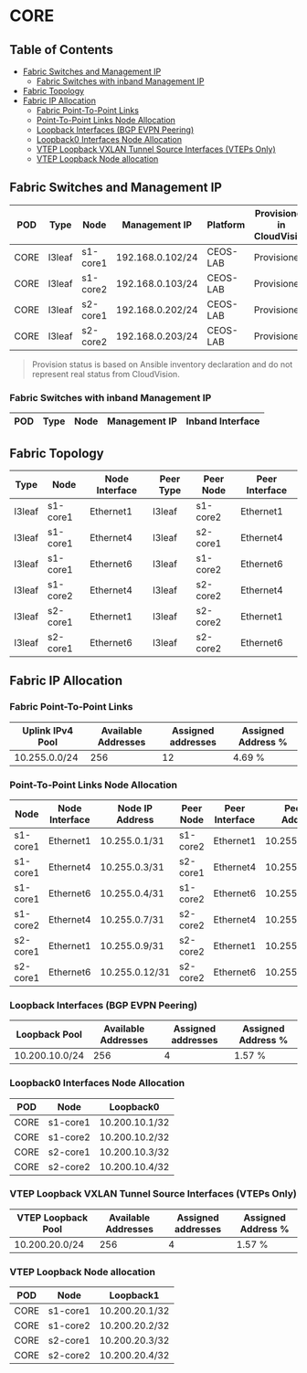 # CORE

## Table of Contents

- [Fabric Switches and Management IP](#fabric-switches-and-management-ip)
  - [Fabric Switches with inband Management IP](#fabric-switches-with-inband-management-ip)
- [Fabric Topology](#fabric-topology)
- [Fabric IP Allocation](#fabric-ip-allocation)
  - [Fabric Point-To-Point Links](#fabric-point-to-point-links)
  - [Point-To-Point Links Node Allocation](#point-to-point-links-node-allocation)
  - [Loopback Interfaces (BGP EVPN Peering)](#loopback-interfaces-bgp-evpn-peering)
  - [Loopback0 Interfaces Node Allocation](#loopback0-interfaces-node-allocation)
  - [VTEP Loopback VXLAN Tunnel Source Interfaces (VTEPs Only)](#vtep-loopback-vxlan-tunnel-source-interfaces-vteps-only)
  - [VTEP Loopback Node allocation](#vtep-loopback-node-allocation)

## Fabric Switches and Management IP

| POD | Type | Node | Management IP | Platform | Provisioned in CloudVision | Serial Number |
| --- | ---- | ---- | ------------- | -------- | -------------------------- | ------------- |
| CORE | l3leaf | s1-core1 | 192.168.0.102/24 | CEOS-LAB | Provisioned | - |
| CORE | l3leaf | s1-core2 | 192.168.0.103/24 | CEOS-LAB | Provisioned | - |
| CORE | l3leaf | s2-core1 | 192.168.0.202/24 | CEOS-LAB | Provisioned | - |
| CORE | l3leaf | s2-core2 | 192.168.0.203/24 | CEOS-LAB | Provisioned | - |

> Provision status is based on Ansible inventory declaration and do not represent real status from CloudVision.

### Fabric Switches with inband Management IP

| POD | Type | Node | Management IP | Inband Interface |
| --- | ---- | ---- | ------------- | ---------------- |

## Fabric Topology

| Type | Node | Node Interface | Peer Type | Peer Node | Peer Interface |
| ---- | ---- | -------------- | --------- | ----------| -------------- |
| l3leaf | s1-core1 | Ethernet1 | l3leaf | s1-core2 | Ethernet1 |
| l3leaf | s1-core1 | Ethernet4 | l3leaf | s2-core1 | Ethernet4 |
| l3leaf | s1-core1 | Ethernet6 | l3leaf | s1-core2 | Ethernet6 |
| l3leaf | s1-core2 | Ethernet4 | l3leaf | s2-core2 | Ethernet4 |
| l3leaf | s2-core1 | Ethernet1 | l3leaf | s2-core2 | Ethernet1 |
| l3leaf | s2-core1 | Ethernet6 | l3leaf | s2-core2 | Ethernet6 |

## Fabric IP Allocation

### Fabric Point-To-Point Links

| Uplink IPv4 Pool | Available Addresses | Assigned addresses | Assigned Address % |
| ---------------- | ------------------- | ------------------ | ------------------ |
| 10.255.0.0/24 | 256 | 12 | 4.69 % |

### Point-To-Point Links Node Allocation

| Node | Node Interface | Node IP Address | Peer Node | Peer Interface | Peer IP Address |
| ---- | -------------- | --------------- | --------- | -------------- | --------------- |
| s1-core1 | Ethernet1 | 10.255.0.1/31 | s1-core2 | Ethernet1 | 10.255.0.0/31 |
| s1-core1 | Ethernet4 | 10.255.0.3/31 | s2-core1 | Ethernet4 | 10.255.0.2/31 |
| s1-core1 | Ethernet6 | 10.255.0.4/31 | s1-core2 | Ethernet6 | 10.255.0.5/31 |
| s1-core2 | Ethernet4 | 10.255.0.7/31 | s2-core2 | Ethernet4 | 10.255.0.6/31 |
| s2-core1 | Ethernet1 | 10.255.0.9/31 | s2-core2 | Ethernet1 | 10.255.0.8/31 |
| s2-core1 | Ethernet6 | 10.255.0.12/31 | s2-core2 | Ethernet6 | 10.255.0.13/31 |

### Loopback Interfaces (BGP EVPN Peering)

| Loopback Pool | Available Addresses | Assigned addresses | Assigned Address % |
| ------------- | ------------------- | ------------------ | ------------------ |
| 10.200.10.0/24 | 256 | 4 | 1.57 % |

### Loopback0 Interfaces Node Allocation

| POD | Node | Loopback0 |
| --- | ---- | --------- |
| CORE | s1-core1 | 10.200.10.1/32 |
| CORE | s1-core2 | 10.200.10.2/32 |
| CORE | s2-core1 | 10.200.10.3/32 |
| CORE | s2-core2 | 10.200.10.4/32 |

### VTEP Loopback VXLAN Tunnel Source Interfaces (VTEPs Only)

| VTEP Loopback Pool | Available Addresses | Assigned addresses | Assigned Address % |
| --------------------- | ------------------- | ------------------ | ------------------ |
| 10.200.20.0/24 | 256 | 4 | 1.57 % |

### VTEP Loopback Node allocation

| POD | Node | Loopback1 |
| --- | ---- | --------- |
| CORE | s1-core1 | 10.200.20.1/32 |
| CORE | s1-core2 | 10.200.20.2/32 |
| CORE | s2-core1 | 10.200.20.3/32 |
| CORE | s2-core2 | 10.200.20.4/32 |
